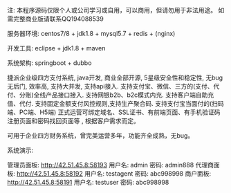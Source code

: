 注: 本程序源码仅限个人或公司学习或自用，可以商用，但请勿用于非法用途。
如需完整商业版请联系QQ194088539

服务器环境: centos7/8 + jdk1.8 + mysql5.7 + redis + (nginx)

开发工具: eclipse + jdk1.8 + maven

系统架构: springboot + dubbo

捷派企业级四方支付系统, java开发, 商业全部开源, 5星级安全性和稳定性, 无bug无后门, 效率高, 支持大并发, 支持api接入.
支持支付宝、微信、三方的(支付、代付、分账)全线产品接口接入.
支持网银b2b、b2c模式内充. 支持客户端自助充值、代付.
支持固定金额支付风控规则,支持生产聚合码.
支持支付宝当面付的(扫码端、PC端、H5端)
正式运营可绑定域名、SSL证书、有前端页面、有手机验证码注册页面和密码找回页面等 , 根据客户需求而定。

可用于企业四方财务系统，曾完美运营多年，功能齐全成熟，无bug。

系统演示:

管理员面板: http://42.51.45.8:58193 用户名: admin 密码: admin888
代理商面板: http://42.51.45.8:58192 用户名: testagent 密码: abc998998
商户面板: http://42.51.45.8:58191 用户名: testuser 密码: abc998998